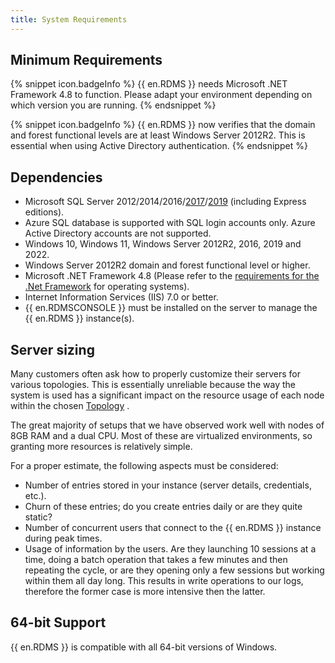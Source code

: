 ```yaml
---
title: System Requirements
---
```

## Minimum Requirements 
{% snippet icon.badgeInfo %} 
{{ en.RDMS }} needs Microsoft .NET Framework 4.8 to function. Please adapt your environment depending on which version you are running. 
{% endsnippet %}
 
{% snippet icon.badgeInfo %} 
{{ en.RDMS }} now verifies that the domain and forest functional levels are at least Windows Server 2012R2. This is essential when using Active Directory authentication. 
{% endsnippet %}
 
## Dependencies 
* Microsoft SQL Server 2012/2014/2016/[2017](https://www.microsoft.com/en-ca/sql-server/sql-server-2017-editions)/[2019](https://www.microsoft.com/en-us/sql-server/sql-server-2019) (including Express editions). 
* Azure SQL database is supported with SQL login accounts only. Azure Active Directory accounts are not supported. 
* Windows 10, Windows 11, Windows Server 2012R2, 2016, 2019 and 2022. 
* Windows Server 2012R2 domain and forest functional level or higher. 
* Microsoft .NET Framework 4.8 (Please refer to the [requirements for the .Net Framework](https://msdn.microsoft.com/en-us/library/8z6watww%28v=vs.110%29.aspx) for operating systems). 
* Internet Information Services (IIS) 7.0 or better. 
* {{ en.RDMSCONSOLE }} must be installed on the server to manage the {{ en.RDMS }} instance(s). 

## Server sizing 
Many customers often ask how to properly customize their servers for various topologies. This is essentially unreliable because the way the system is used has a significant impact on the resource usage of each node within the chosen [Topology](/server/overview/topologies/) .  

The great majority of setups that we have observed work well with nodes of 8GB RAM and a dual CPU. Most of these are virtualized environments, so granting more resources is relatively simple.  

For a proper estimate, the following aspects must be considered:  

* Number of entries stored in your instance (server details, credentials, etc.).  
* Churn of these entries; do you create entries daily or are they quite static?  
* Number of concurrent users that connect to the {{ en.RDMS }} instance during peak times.  
* Usage of information by the users. Are they launching 10 sessions at a time, doing a batch operation that takes a few minutes and then repeating the cycle, or are they opening only a few sessions but working within them all day long. This results in write operations to our logs, therefore the former case is more intensive then the latter.  

## 64-bit Support 
{{ en.RDMS }} is compatible with all 64-bit versions of Windows. 

